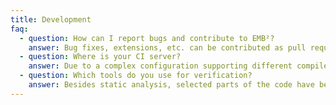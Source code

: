 ```yaml
---
title: Development
faq:
  - question: How can I report bugs and contribute to EMB²?
    answer: Bug fixes, extensions, etc. can be contributed as pull requests via <a href="https://github.com/siemens/embb">GitHub</a> (preferred way to involve the community) or as patches via <a href="mailto:embb.info@gmail.com">mail</a>. If possible, refer to a current snapshot of the master branch. More detailed information can be found in <a href="https://github.com/siemens/embb/blob/master/CONTRIBUTING.md">CONTRIBUTING.md</a>.
  - question: Where is your CI server?
    answer: Due to a complex configuration supporting different compilers and operating systems, specialized tools for verification, various hardware platforms for testing (from small ARM boards to x86-based servers), and CI runtimes of more than 10 hours per night, we use a customized Jenkins server running in our internal network for most of the work. Additionally, basic builds and tests are done using <a href="https://travis-ci.org/siemens/embb">Travis CI</a>. On the long run, we would love to 'outsource' all CI jobs but this will take some time.
  - question: Which tools do you use for verification?
    answer: Besides static analysis, selected parts of the code have been formally verified using the <a href="https://divine.fi.muni.cz/">Divine</a> model checker. Moreover, we employ a <a href="https://github.com/ahorn/linearizability-checker">linearizability checker</a> to verify that our concurrent data structures behave in the same way as their sequential counterparts. However, verifying the complete source code of EMB² is not feasible with the given tools.
---
```

